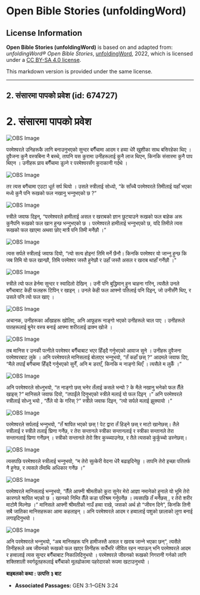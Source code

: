 # Open Bible Stories (unfoldingWord)

## License Information

**Open Bible Stories (unfoldingWord)** is based on and adapted from: _unfoldingWord® Open Bible Stories_, [unfoldingWord](https://unfoldingword.org/utw), 2022, which is licensed under a [CC BY-SA 4.0 license](https://creativecommons.org/licenses/by-sa/4.0/legalcode.en).

This markdown version is provided under the same license.



--------------------------------

## 2. संसारमा पापको प्रवेश (id: 674727)

2\. संसारमा पापको प्रवेश
========================

![OBS Image](https://cdn.door43.org/obs/jpg/360px/obs-en-02-01.jpg)

परमेश्‍वरले उनिहरूकै लागि बनाउनुभएको सुन्दर बगैँचामा आदम र हव्वा धेरै खुशीका साथ बसिरहेका थिए । दुवैजना कुनै वस्‍त्रबिना नै बस्‍थे, तापनि यस कुरामा उनीहरूलाई कुनै लाज थिएन, किनकि संसारमा कुनै पाप थिएन । उनीहरू प्राय बगैँचामा डुल्ने र परमेश्‍वरसँग कुराकानी गर्दथे ।

![OBS Image](https://cdn.door43.org/obs/jpg/360px/obs-en-02-02.jpg)

तर त्यस बगैंचामा एउटा धूर्त सर्प थियो । उसले स्त्रीलाई सोध्यो, “के साँच्चै परमेश्‍वरले तिमीलाई यहाँ भएका मध्ये कुनै पनि रूखको फल नखानु भन्‍नुभएको छ ?”

![OBS Image](https://cdn.door43.org/obs/jpg/360px/obs-en-02-03.jpg)

स्त्रीले जवाफ दिइन्, “परमेश्‍वरले हामीलाई असल र खराबको ज्ञान छुट्याउने रूखको फल बाहेक अरू कुनैपनि रूखको फल खान हुन्छ भन्‍नुभएको छ । परमेश्‍वरले हामीलाई भन्‍नुभएको छ, यदि तिमीले त्यस रूखको फल खाएमा अथवा छोए मात्रै पनि तिमी मर्नेछौ ।”

![OBS Image](https://cdn.door43.org/obs/jpg/360px/obs-en-02-04.jpg)

त्यस सर्पले स्त्रीलाई जवाफ दियो, “त्यो सत्य होइन! तिमि मर्ने छैनौ। किनकि परमेश्‍वर यो जान्‍नु हुन्छ कि जब तिमि यो फल खान्छौ, तिमि परमेश्‍वर जस्तै हुनेछौ र उहाँ जस्तै असल र खराब थाहाँ गर्नेछौ ।"

![OBS Image](https://cdn.door43.org/obs/jpg/360px/obs-en-02-05.jpg)

स्त्रीले त्यो फल हेर्नमा सुन्दर र स्वादिलो देखिन् । उनी पनि बुद्धिमान् हुन चाहना गरिन्, त्यसैले उनले बगैंचाबाट केही फलहरू टिपिन् र खाइन् । उनले केही फल आफ्नो पतिलाई पनि दिइन्, जो उनीसँगै थिए, र उसले पनि त्यो फल खाए ।

![OBS Image](https://cdn.door43.org/obs/jpg/360px/obs-en-02-06.jpg)

अचानक, उनीहरूका आँखाहरू खोलिए, अनि आफूहरू नाङ्गो भएको उनीहरूले चाल पाए । उनीहरूले पातहरूलाई बुनेर वस्‍त्र बनाई आफ्ना शरीरलाई ढाक्न खोजे ।

![OBS Image](https://cdn.door43.org/obs/jpg/360px/obs-en-02-07.jpg)

तब मानिस र उनकी पत्‍नीले परमेश्‍वर बगैँचाबाट भएर हिँड्दै गर्नुभएको आवाज सुने । उनीहरू दुवैजना परमेश्‍वरबाट लुके । अनि परमेश्‍वरले मानिसलाई बोलाएर भन्‍नुभयो, “तँ कहाँ छस् ?” आदमले जवाफ दिए, “मैले तपाईं बगैंचामा हिँड्दै गर्नुभएको सुनेँ, अनि म डराएँ, किनकि म नाङ्गो थिएँ । त्यसैले म लुकेँ ।”

![OBS Image](https://cdn.door43.org/obs/jpg/360px/obs-en-02-08.jpg)

अनि परमेश्‍वरले सोध्‍नुभयो, “त नाङ्गो छस् भनेर तँलाई कसले भन्यो ? के मैले नखानु भनेको फल तैँले खाइस् ?” मानिसले जवाफ दियो, “तपाईंले दिनुभएको स्त्रीले मलाई यो फल दिइन् ।” अनि परमेश्‍वरले स्त्रीलाई सोध्‍नु भयो , “तैँले यो के गरिस् ?” स्त्रीले जवाफ दिइन, “त्यो सर्पले मलाई झुक्यायो ।”​

![OBS Image](https://cdn.door43.org/obs/jpg/360px/obs-en-02-09.jpg)

परमेश्‍वरले सर्पलाई भन्‍नुभयो, “तँ श्रापित भएको छस् ! पेट द्वारा तँ हिड्ने छस् र माटो खानेछस्। तैले स्त्रीलाई र स्त्रीले तलाई घ्रिणा गर्नेछ, र तेरा सन्तानले स्त्रीका सन्तानलाई र स्त्रीका सन्तानले तेरा सन्तानलाई घ्रिणा गर्नेछन् । स्त्रीको सन्‍तानले तेरो शिर कुच्‍च्‍याउनेछ, र तैले त्यसको कुर्कुच्‍चो डस्‍नेछस्।

![OBS Image](https://cdn.door43.org/obs/jpg/360px/obs-en-02-10.jpg)

त्यसपछि परमेश्‍वरले स्‍त्रीलाई भन्‍नुभयो, “म तेरो सुत्केरी वेदना धेरै बढाइदिनेछु । तापनि तेरो इच्छा पतितर्फ नै हुनेछ, र त्यसले तँमाथि अधिकार गर्नेछ ।”

![OBS Image](https://cdn.door43.org/obs/jpg/360px/obs-en-02-11.jpg)

परमेश्‍वरले मानिसलाई भन्‍नुभयो, “तैँले आफ्नी श्रीमतीको कुरा सुनेर मेरो आज्ञा नमानेको हुनाले यो भूमि तेरो कारणले श्रापित भएको छ । खानको निम्ति तैँले कडा परिश्रम गर्नुपर्नेछ । त्यसपछि तँ मर्नेछस् , र तेरो शरीर माटोमै मिल्नेछ ।” मानिसले आफ्नी श्रीमतीको नाउँ हव्वा राखे, जसको अर्थ हो “जीवन दिने”, किनकि तिनी सबै जातिका मानिसहरूका आमा कहलाइन् । अनि परमेश्‍वरले आदम र हव्वालाई पशुको छालाको लुगा बनाई लगाइदिनुभयो ।

![OBS Image](https://cdn.door43.org/obs/jpg/360px/obs-en-02-12.jpg)

अनि परमेश्‍वरले भन्‍नुभयो, “अब मानिसहरू पनि हामीजस्तै असल र खराब जान्‍ने भएका छन्”, त्यसैले तिनीहरूले अब जीवनको रूखको फल खाएर तिनीहरू सधैँभरि जीवित रहन नपाऊन् भनि परमेश्‍वरले आदम र हव्वालाई त्यस सुन्दर बगैँचाबाट निकालिदिनुभयो । परमेश्‍वरले जीवनको रूखको निगरानी गर्नको लागि शक्तिशाली स्वर्गदूतहरूलाई बगैँचाको मूलढोकामा पहरेदारको रूपमा खटाउनुभयो ।

**बाइबलको कथा : उत्पत्ति ३ बाट**

* **Associated Passages:** GEN 3:1–GEN 3:24

